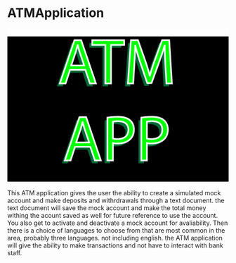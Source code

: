 # ATMApplication

![alt text][logo]

[logo]: https://github.com/9679968/ATMApplication/blob/master/src/images/ATM.png


This ATM application gives the user the ability to create a simulated mock account and make deposits and withrdrawals through a text document. the text document will save the mock account and make the total money withing the acount saved as well for future reference to use the account. You also get to activate and deactivate a mock account for avaliability. Then there is a choice of languages to choose from that are most common in the area, probably three languages. not including english. the ATM application will give the ability to make transactions and not have to interact with bank staff.
